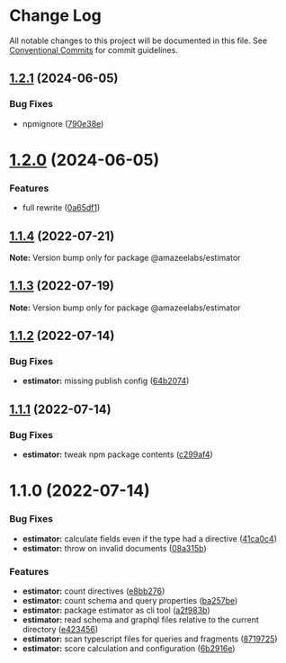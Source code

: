 # Change Log

All notable changes to this project will be documented in this file.
See [Conventional Commits](https://conventionalcommits.org) for commit guidelines.

## [1.2.1](https://github.com/AmazeeLabs/silverback-mono/compare/@amazeelabs/estimator@1.2.0...@amazeelabs/estimator@1.2.1) (2024-06-05)


### Bug Fixes

* npmignore ([790e38e](https://github.com/AmazeeLabs/silverback-mono/commit/790e38e2a32f49e795a3e202a2e33c4da36872ec))





# [1.2.0](https://github.com/AmazeeLabs/silverback-mono/compare/@amazeelabs/estimator@1.1.4...@amazeelabs/estimator@1.2.0) (2024-06-05)


### Features

* full rewrite ([0a65df1](https://github.com/AmazeeLabs/silverback-mono/commit/0a65df1e68c0a387c13b6fa14f45dafd578bcee0))





## [1.1.4](https://github.com/AmazeeLabs/silverback-mono/compare/@amazeelabs/estimator@1.1.3...@amazeelabs/estimator@1.1.4) (2022-07-21)

**Note:** Version bump only for package @amazeelabs/estimator





## [1.1.3](https://github.com/AmazeeLabs/silverback-mono/compare/@amazeelabs/estimator@1.1.2...@amazeelabs/estimator@1.1.3) (2022-07-19)

**Note:** Version bump only for package @amazeelabs/estimator





## [1.1.2](https://github.com/AmazeeLabs/silverback-mono/compare/@amazeelabs/estimator@1.1.1...@amazeelabs/estimator@1.1.2) (2022-07-14)


### Bug Fixes

* **estimator:** missing publish config ([64b2074](https://github.com/AmazeeLabs/silverback-mono/commit/64b2074c7553c7b3e82492e6d8d997df9616fdab))





## [1.1.1](https://github.com/AmazeeLabs/silverback-mono/compare/@amazeelabs/estimator@1.1.0...@amazeelabs/estimator@1.1.1) (2022-07-14)


### Bug Fixes

* **estimator:** tweak npm package contents ([c299af4](https://github.com/AmazeeLabs/silverback-mono/commit/c299af40c81f8340e6e7d68d06e12f8f0ebeb332))





# 1.1.0 (2022-07-14)


### Bug Fixes

* **estimator:** calculate fields even if the type had a directive ([41ca0c4](https://github.com/AmazeeLabs/silverback-mono/commit/41ca0c4f3592f29232b0d25036a2217c99739c51))
* **estimator:** throw on invalid documents ([08a315b](https://github.com/AmazeeLabs/silverback-mono/commit/08a315b23cc29aef295147d4a46f068b59761372))


### Features

* **estimator:** count directives ([e8bb276](https://github.com/AmazeeLabs/silverback-mono/commit/e8bb2760cad980a1aca4993989c9dbb57617a05b))
* **estimator:** count schema and query properties ([ba257be](https://github.com/AmazeeLabs/silverback-mono/commit/ba257bebc680b9bfb084905d1927e881c1497932))
* **estimator:** package estimator as cli tool ([a2f983b](https://github.com/AmazeeLabs/silverback-mono/commit/a2f983b316e6561ce8636147f101a1f739d853cd))
* **estimator:** read schema and graphql files relative to the current directory ([e423456](https://github.com/AmazeeLabs/silverback-mono/commit/e42345630b4f5c0dc9788f85ad263403d5dc13ec))
* **estimator:** scan typescript files for queries and fragments ([8719725](https://github.com/AmazeeLabs/silverback-mono/commit/871972526f9e5038b6d7e0a910d4ee6ec1766b33))
* **estimator:** score calculation and configuration ([6b2916e](https://github.com/AmazeeLabs/silverback-mono/commit/6b2916e0e5ca41fe003bc570716934c38c3786fc))
